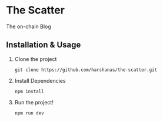 # The Scatter
The on-chain Blog 

## Installation & Usage

1. Clone the project

    ```
    git clone https://github.com/harshanas/the-scatter.git
    ```

2. Install Dependencies
    ```
    npm install
    ```

3. Run the project!
    ```
    npm run dev
    ```